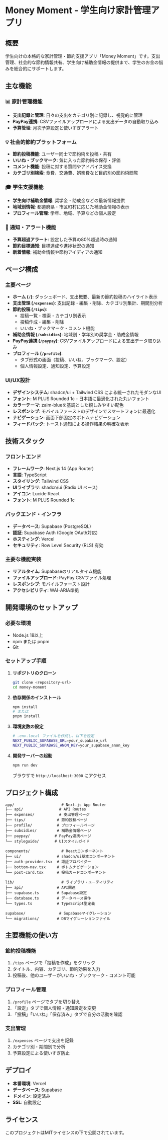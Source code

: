 # Money Moment - 学生向け家計管理アプリ

## 概要
学生向けの本格的な家計管理・節約支援アプリ「Money Moment」です。支出管理、社会的な節約情報共有、学生向け補助金情報の提供まで、学生のお金の悩みを総合的にサポートします。

## 主な機能

### 📊 家計管理機能
- **支出記録と管理**: 日々の支出をカテゴリ別に記録し、視覚的に管理
- **PayPay連携**: CSVファイルアップロードによる支出データの自動取り込み
- **予算管理**: 月次予算設定と使いすぎアラート

### 💡 社会的節約プラットフォーム
- **節約投稿機能**: ユーザー同士で節約術を投稿・共有
- **いいね・ブックマーク**: 気に入った節約術の保存・評価
- **コメント機能**: 投稿に対する質問やアドバイス交換
- **カテゴリ別検索**: 食費、交通費、娯楽費など目的別の節約術閲覧

### 🎓 学生支援機能
- **学生向け補助金情報**: 奨学金・助成金などの最新情報提供
- **地域別情報**: 都道府県・市区町村に応じた補助金情報の表示
- **プロフィール管理**: 学年、地域、予算などの個人設定

### 🔔 通知・アラート機能
- **予算超過アラート**: 設定した予算の80%超過時の通知
- **節約目標通知**: 目標達成や進捗状況の通知
- **新着情報**: 補助金情報や節約アイディアの通知

## ページ構成

### 主要ページ

- **ホーム (`/`)**: ダッシュボード、支出概要、最新の節約投稿のハイライト表示
- **支出管理 (`/expenses`)**: 支出記録・編集・削除、カテゴリ別集計、期間別分析
- **節約投稿 (`/tips`)**: 
  - 投稿一覧・検索・カテゴリ別表示
  - 投稿作成・編集・削除
  - いいね・ブックマーク・コメント機能
- **補助金情報 (`/subsidies`)**: 地域別・学年別の奨学金・助成金情報
- **PayPay連携 (`/paypay`)**: CSVファイルアップロードによる支出データ取り込み
- **プロフィール (`/profile`)**: 
  - タブ形式の画面（投稿、いいね、ブックマーク、設定）
  - 個人情報設定、通知設定、予算設定

### UI/UX設計

- **デザインシステム**: shadcn/ui + Tailwind CSS による統一されたモダンなUI
- **フォント**: M PLUS Rounded 1c - 日本語に最適化された丸いフォント
- **カラーテーマ**: zaim-blueを基調とした親しみやすい配色
- **レスポンシブ**: モバイルファーストのデザインでスマートフォンに最適化
- **ナビゲーション**: 画面下部固定のボトムナビゲーション
- **フィードバック**: トースト通知による操作結果の明確な表示

## 技術スタック

### フロントエンド
- **フレームワーク**: Next.js 14 (App Router)
- **言語**: TypeScript
- **スタイリング**: Tailwind CSS
- **UIライブラリ**: shadcn/ui (Radix UI ベース)
- **アイコン**: Lucide React
- **フォント**: M PLUS Rounded 1c

### バックエンド・インフラ
- **データベース**: Supabase (PostgreSQL)
- **認証**: Supabase Auth (Google OAuth対応)
- **ホスティング**: Vercel
- **セキュリティ**: Row Level Security (RLS) 有効

### 主要な機能実装
- **リアルタイム**: Supabaseのリアルタイム機能
- **ファイルアップロード**: PayPay CSVファイル処理
- **レスポンシブ**: モバイルファースト設計
- **アクセシビリティ**: WAI-ARIA準拠

## 開発環境のセットアップ

### 必要な環境
- Node.js 18以上
- npm または pnpm
- Git

### セットアップ手順
1. **リポジトリのクローン**
   ```bash
   git clone <repository-url>
   cd money-moment
   ```

2. **依存関係のインストール**
   ```bash
   npm install
   # または
   pnpm install
   ```

3. **環境変数の設定**
   ```bash
   # .env.local ファイルを作成し、以下を設定
   NEXT_PUBLIC_SUPABASE_URL=your_supabase_url
   NEXT_PUBLIC_SUPABASE_ANON_KEY=your_supabase_anon_key
   ```

4. **開発サーバーの起動**
   ```bash
   npm run dev
   ```
   ブラウザで `http://localhost:3000` にアクセス

## プロジェクト構成

```
app/                     # Next.js App Router
├── api/                # API Routes
├── expenses/           # 支出管理ページ
├── tips/              # 節約投稿ページ
├── profile/           # プロフィールページ
├── subsidies/         # 補助金情報ページ
├── paypay/           # PayPay連携ページ
└── styleguide/       # UIスタイルガイド

components/              # Reactコンポーネント
├── ui/                # shadcn/ui基本コンポーネント
├── auth-provider.tsx  # 認証プロバイダー
├── bottom-nav.tsx     # ボトムナビゲーション
└── post-card.tsx      # 投稿カードコンポーネント

lib/                     # ライブラリ・ユーティリティ
├── api/               # API関連
├── supabase.ts        # Supabase設定
├── database.ts        # データベース操作
└── types.ts           # TypeScript型定義

supabase/               # Supabaseマイグレーション
└── migrations/        # DBマイグレーションファイル
```

## 主要機能の使い方

### 節約投稿機能
1. `/tips` ページで「投稿を作成」をクリック
2. タイトル、内容、カテゴリ、節約効果を入力
3. 投稿後、他のユーザーがいいね・ブックマーク・コメント可能

### プロフィール管理
1. `/profile` ページでタブを切り替え
2. 「設定」タブで個人情報・通知設定を変更
3. 「投稿」「いいね」「保存済み」タブで自分の活動を確認

### 支出管理
1. `/expenses` ページで支出を記録
2. カテゴリ別・期間別で分析
3. 予算設定による使いすぎ防止

## デプロイ
- **本番環境**: Vercel
- **データベース**: Supabase
- **ドメイン**: 設定済み
- **SSL**: 自動設定

## ライセンス
このプロジェクトはMITライセンスの下で公開されています。
